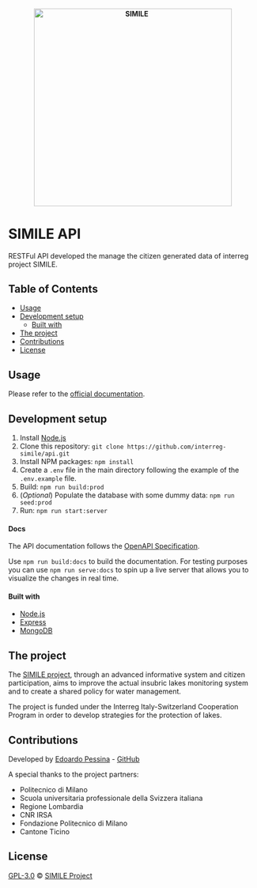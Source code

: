 <h4 align="center">
<img src="https://raw.githubusercontent.com/interreg-simile/api/master/docs/media/logo.png" width="400" alt="SIMILE">
</h4>

# SIMILE API

RESTFul API developed the manage the citizen generated data of interreg project SIMILE. 


## Table of Contents

- [Usage](#usage)
- [Development setup](#development-setup)
    - [Built with](#built-with)
- [The project](#the-project)
- [Contributions](#contributions)
- [License](#license)


## Usage

Please refer to the [official documentation](https://api-simile.como.polimi.it/v1/docs).


## Development setup

1. Install [Node.js](https://nodejs.org/it/download/)
1. Clone this repository: ```git clone https://github.com/interreg-simile/api.git ``` 
1. Install NPM packages: ```npm install```
1. Create a ```.env``` file in the main directory following the example of the ```.env.example``` file.
1. Build: ```npm run build:prod```
1. (*Optional*) Populate the database with some dummy data: ```npm run seed:prod```
1. Run: ```npm run start:server```

#### Docs

The API documentation follows the [OpenAPI Specification](https://github.com/OAI/OpenAPI-Specification/blob/master/versions/3.0.2.md).

Use ```npm run build:docs``` to build the documentation. For testing purposes you can use ```npm run serve:docs```
to spin up a live server that allows you to visualize the changes in real time.

#### Built with

- [Node.js](https://nodejs.org/it/)
- [Express](https://expressjs.com/it/)
- [MongoDB](https://www.mongodb.com/)


## The project

The [SIMILE project](https://progetti.interreg-italiasvizzera.eu/it/b/78/sistemainformativoperilmonitoraggiointegratodeilaghiinsubriciedeiloroe), 
through an advanced informative system and citizen participation, aims to improve the actual insubric lakes monitoring
system and to create a shared policy for water management. 

The project is funded under the Interreg Italy-Switzerland Cooperation Program in order to develop strategies for the
protection of lakes.


## Contributions

Developed by [Edoardo Pessina](mailto:edoardopessina@yahoo.it) - [GitHub](https://github.com/epessina)

A special thanks to the project partners:

- Politecnico di Milano
- Scuola universitaria professionale della Svizzera italiana
- Regione Lombardia
- CNR IRSA
- Fondazione Politecnico di Milano
- Cantone Ticino


## License

[GPL-3.0](https://choosealicense.com/licenses/gpl-3.0) © [SIMILE Project](mailto:interreg-simile@polimi.it)
